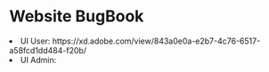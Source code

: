 #  Website BugBook 
<li>UI User: https://xd.adobe.com/view/843a0e0a-e2b7-4c76-6517-a58fcd1dd484-f20b/ </li>
<li>UI Admin: </li>


